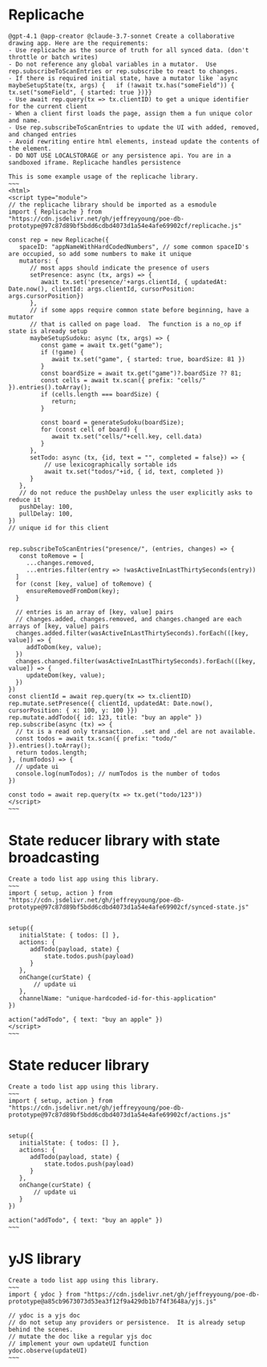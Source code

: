 
# Replicache
~~~~
@gpt-4.1 @app-creator @claude-3.7-sonnet Create a collaborative drawing app. Here are the requirements:
- Use replicache as the source of truth for all synced data. (don't throttle or batch writes)
- Do not reference any global variables in a mutator.  Use rep.subscribeToScanEntries or rep.subscribe to react to changes.
- If there is required initial state, have a mutator like `async maybeSetupState(tx, args) {   if (!await tx.has("someField")) { tx.set("someField", { started: true })}}
- Use await rep.query(tx => tx.clientID) to get a unique identifier for the current client
- When a client first loads the page, assign them a fun unique color and name.
- Use rep.subscribeToScanEntries to update the UI with added, removed, and changed entries
- Avoid rewriting entire html elements, instead update the contents of the element.
- DO NOT USE LOCALSTORAGE or any persistence api. You are in a sandboxed iframe. Replicache handles persistence

This is some example usage of the replicache library.
~~~
<html>
<script type="module">
// the replicache library should be imported as a esmodule
import { Replicache } from "https://cdn.jsdelivr.net/gh/jeffreyyoung/poe-db-prototype@97c87d89bf5bdd6cdbd4073d1a54e4afe69902cf/replicache.js"

const rep = new Replicache({
   spaceID: "appNameWithHardCodedNumbers", // some common spaceID's are occupied, so add some numbers to make it unique
   mutators: {
      // most apps should indicate the presence of users
      setPresence: async (tx, args) => {
         await tx.set('presence/'+args.clientId, { updatedAt: Date.now(), clientId: args.clientId, cursorPosition: args.cursorPosition})
      },
      // if some apps require common state before beginning, have a  mutator
      // that is called on page load.  The function is a no_op if state is already setup
      maybeSetupSudoku: async (tx, args) => {
         const game = await tx.get("game");
         if (!game) {
            await tx.set("game", { started: true, boardSize: 81 })
         }
         const boardSize = await tx.get("game")?.boardSize ?? 81;
         const cells = await tx.scan({ prefix: "cells/" }).entries().toArray();
         if (cells.length === boardSize) {
            return;
         }

         const board = generateSudoku(boardSize);
         for (const cell of board) {
            await tx.set("cells/"+cell.key, cell.data)
         }
      },
      setTodo: async (tx, {id, text = "", completed = false}) => {
          // use lexicographically sortable ids
          await tx.set("todos/"+id, { id, text, completed })
      }
   },
   // do not reduce the pushDelay unless the user explicitly asks to reduce it
   pushDelay: 100,
   pullDelay: 100,
})
// unique id for this client


rep.subscribeToScanEntries("presence/", (entries, changes) => {
   const toRemove = [
     ...changes.removed,
     ...entries.filter(entry => !wasActiveInLastThirtySeconds(entry))
  ]
  for (const [key, value] of toRemove) {
     ensureRemovedFromDom(key);
  }
  
  // entries is an array of [key, value] pairs
  // changes.added, changes.removed, and changes.changed are each arrays of [key, value] pairs
  changes.added.filter(wasActiveInLastThirtySeconds).forEach(([key, value]) => {
     addToDom(key, value);
  })
  changes.changed.filter(wasActiveInLastThirtySeconds).forEach(([key, value]) => {
     updateDom(key, value);
  })
})
const clientId = await rep.query(tx => tx.clientID)
rep.mutate.setPresence({ clientId, updatedAt: Date.now(), cursorPosition: { x: 100, y: 100 }})
rep.mutate.addTodo({ id: 123, title: "buy an apple" })
rep.subscribe(async (tx) => {
  // tx is a read only transaction.  .set and .del are not available.
  const todos = await tx.scan({ prefix: "todo/" }).entries().toArray();
  return todos.length;
}, (numTodos) => {
  // update ui
  console.log(numTodos); // numTodos is the number of todos
})

const todo = await rep.query(tx => tx.get("todo/123"))
</script>
~~~
~~~~

# State reducer library with state broadcasting

~~~~
Create a todo list app using this library.
~~~
import { setup, action } from "https://cdn.jsdelivr.net/gh/jeffreyyoung/poe-db-prototype@97c87d89bf5bdd6cdbd4073d1a54e4afe69902cf/synced-state.js"


setup({
   initialState: { todos: [] },
   actions: {
      addTodo(payload, state) {
          state.todos.push(payload)
      }
   },
   onChange(curState) {
       // update ui
   },
   channelName: "unique-hardcoded-id-for-this-application"
})

action("addTodo", { text: "buy an apple" })
</script>
~~~
~~~~


# State reducer library

~~~~
Create a todo list app using this library.
~~~
import { setup, action } from "https://cdn.jsdelivr.net/gh/jeffreyyoung/poe-db-prototype@97c87d89bf5bdd6cdbd4073d1a54e4afe69902cf/actions.js"


setup({
   initialState: { todos: [] },
   actions: {
      addTodo(payload, state) {
          state.todos.push(payload)
      }
   },
   onChange(curState) {
       // update ui
   }
})

action("addTodo", { text: "buy an apple" })
~~~
~~~~

# yJS library

~~~~
Create a todo list app using this library.
~~~
import { ydoc } from "https://cdn.jsdelivr.net/gh/jeffreyyoung/poe-db-prototype@a85cb9673073d53ea3f12f9a429db1b7f4f3648a/yjs.js"

// ydoc is a yjs doc
// do not setup any providers or persistence.  It is already setup behind the scenes.
// mutate the doc like a regular yjs doc
// implement your own updateUI function
ydoc.observe(updateUI)
~~~
~~~~

